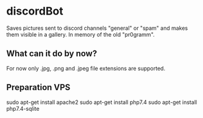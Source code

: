 # discordBot
Saves pictures sent to discord channels "general" or "spam" and makes them visible in a gallery.
In memory of the old "pr0gramm".

## What can it do by now?

For now only .jpg, .png and .jpeg file extensions are supported.

## Preparation VPS
sudo apt-get install apache2
sudo apt-get install php7.4
sudo apt-get install php7.4-sqlite
